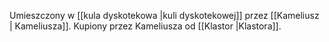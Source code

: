 Umieszczony w [[kula dyskotekowa |kuli dyskotekowej]] przez [[Kameliusz | Kameliusza]]. Kupiony przez Kameliusza od [[Klastor |Klastora]].